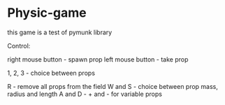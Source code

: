 # Physic-game
this game is a test of pymunk library 


Control:

right mouse button - spawn prop
left mouse button - take prop

1, 2, 3 - choice between props

R - remove all props from the field
W and S - choice between prop mass, radius and length
A and D - + and - for variable props
